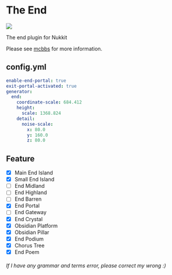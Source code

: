 # The End
[![](https://i.loli.net/2019/06/12/5d0035e6ec88465573.png)](http://www.mcbbs.net/thread-872583-1-1.html "末路之地")

The end plugin for Nukkit

Please see [mcbbs](http://www.mcbbs.net/thread-872583-1-1.html) for more information.
## config.yml
```yaml
enable-end-portal: true
exit-portal-activated: true
generator:
  end:
    coordinate-scale: 684.412
    height:
      scale: 1368.824
    detail:
      noise-scale:
        x: 80.0
        y: 160.0
        z: 80.0
```
## Feature
- [X] Main End Island
- [X] Small End Island
- [ ] End Midland
- [ ] End Highland
- [ ] End Barren
- [X] End Portal
- [ ] End Gateway
- [X] End Crystal
- [X] Obsidian Platform
- [X] Obsidian Pillar
- [X] End Podium
- [X] Chorus Tree
- [X] End Poem

###### If I have any grammar and terms error, please correct my wrong :)
